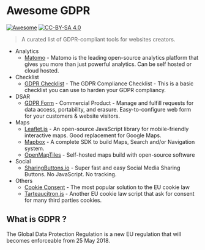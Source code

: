 # Awesome GDPR

[![Awesome](https://awesome.re/badge.svg)](https://awesome.re) [![CC-BY-SA 4.0](https://i.creativecommons.org/l/by-sa/4.0/80x15.png)](http://creativecommons.org/licenses/by-sa/4.0/)

> A curated list of GDPR-compliant tools for websites creators.

  * Analytics
    * [Matomo](https://matomo.org/) - Matomo is the leading open-source analytics platform that gives you more than just powerful analytics. Can be self hosted or cloud hosted.
  * Checklist
    * [GDPR Checklist](https://gdprchecklist.io) - The GDPR Compliance Checklist - This is a basic checklist you can use to harden your GDPR compliancy.
  * DSAR
    * [GDPR Form](https://gdprform.io) - Commercial Product - Manage and fulfill requests for data access, portability, and erasure. Easy-to-configure web form for your customers & website visitors.
  * Maps
    * [Leaflet.js](http://leafletjs.com/) - An open-source JavaScript library for mobile-friendly interactive maps. Good replacement for Google Maps. 
    * [Mapbox](https://www.mapbox.com/) - A complete SDK to build Maps, Search and/or Navigation system.
    * [OpenMapTiles](https://openmaptiles.com/) - Self-hosted maps build with open-source software
  * Social
    * [SharingButtons.io](http://sharingbuttons.io/) - Super fast and easy Social Media Sharing Buttons. No JavaScript. No tracking.
  * Others
    * [Cookie Consent](https://cookieconsent.insites.com/) - The most popular solution to the EU cookie law 
    * [Tarteaucitron.js](https://github.com/AmauriC/tarteaucitron.js) - Another EU cookie law script that ask for consent for many third parties cookies.

## What is GDPR ?

The Global Data Protection Regulation is a new EU regulation that will becomes enforceable from 25 May 2018.

